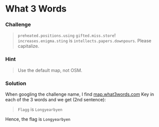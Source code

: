 # What 3 Words

### Challenge
> `preheated.positions.using` `gifted.miss.store`! `increases.enigma.sting` is `intellects.papers.downpours`. Please capitalize.

### Hint
> Use the default map, not OSM.

### Solution
When googling the challenge name, I find [map.what3words.com](https://map.what3words.com)
Key in each of the 3 words and we get (2nd sentence):

> `Flagg` is `Longyearbyen`

Hence, the flag is `Longyearbyen`
